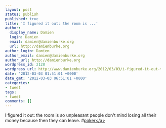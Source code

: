 ```yaml
---
layout: post
status: publish
published: true
title: 'I figured it out: the room is ...'
author:
  display_name: Damien
  login: Damien
  email: damien@damienburke.org
  url: http://damienburke.org
author_login: Damien
author_email: damien@damienburke.org
author_url: http://damienburke.org
wordpress_id: 2128
wordpress_url: http://www.damienburke.org/2012/03/03/i-figured-it-out-the-room-is/
date: '2012-03-03 01:51:01 +0000'
date_gmt: '2012-03-03 06:51:01 +0000'
categories:
- tweet
tags:
- tweet
comments: []
---
```

<p>I figured it out: the room is so unpleasant people don't mind losing all their money because then they can leave. #<a href="http:&#47;&#47;search.twitter.com&#47;search?q=%23poker" class="aktt_hashtag">poker<&#47;a></p>
